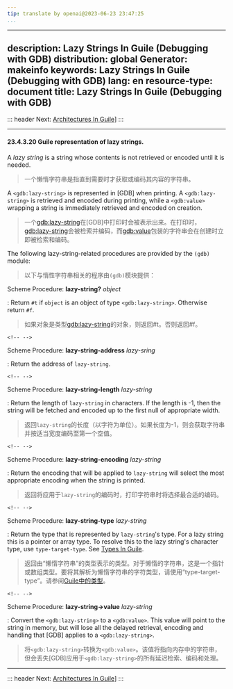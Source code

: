 ```yaml
---
tip: translate by openai@2023-06-23 23:47:25
...
```

---
description: Lazy Strings In Guile (Debugging with GDB)
distribution: global
Generator: makeinfo
keywords: Lazy Strings In Guile (Debugging with GDB)
lang: en
resource-type: document
title: Lazy Strings In Guile (Debugging with GDB)
---
::: header
Next: [Architectures In Guile](Architectures-In-Guile.html#Architectures-In-Guile)]
:::

---

#### 23.4.3.20 Guile representation of lazy strings.


A *lazy string* is a string whose contents is not retrieved or encoded until it is needed.

> 一个懒惰字符串是指直到需要时才获取或编码其内容的字符串。


A `<gdb:lazy-string>` is represented in [GDB] when printing. A `<gdb:lazy-string>` is retrieved and encoded during printing, while a `<gdb:value>` wrapping a string is immediately retrieved and encoded on creation.

> 一个<gdb:lazy-string>在[GDB]中打印时会被表示出来。在打印时，<gdb:lazy-string>会被检索并编码，而<gdb:value>包装的字符串会在创建时立即被检索和编码。


The following lazy-string-related procedures are provided by the `(gdb)` module:

> 以下与惰性字符串相关的程序由`(gdb)`模块提供：

Scheme Procedure: **lazy-string?** *object*


:   Return `#t` if `object` is an object of type `<gdb:lazy-string>`. Otherwise return `#f`.

> 如果对象是类型<gdb:lazy-string>的对象，则返回#t。否则返回#f。

```
<!-- -->
```

Scheme Procedure: **lazy-string-address** *lazy-sring*

:   Return the address of `lazy-string`.

```
<!-- -->
```

Scheme Procedure: **lazy-string-length** *lazy-string*


:   Return the length of `lazy-string` in characters. If the length is -1, then the string will be fetched and encoded up to the first null of appropriate width.

> 返回`lazy-string`的长度（以字符为单位）。如果长度为-1，则会获取字符串并按适当宽度编码至第一个空值。

```
<!-- -->
```

Scheme Procedure: **lazy-string-encoding** *lazy-string*


:   Return the encoding that will be applied to `lazy-string` will select the most appropriate encoding when the string is printed.

> 返回将应用于`lazy-string`的编码时，打印字符串时将选择最合适的编码。

```
<!-- -->
```

Scheme Procedure: **lazy-string-type** *lazy-string*


:   Return the type that is represented by `lazy-string`'s type. For a lazy string this is a pointer or array type. To resolve this to the lazy string's character type, use `type-target-type`. See [Types In Guile](Types-In-Guile.html#Types-In-Guile).

> 返回由“懒惰字符串”的类型表示的类型。对于懒惰的字符串，这是一个指针或数组类型。要将其解析为懒惰字符串的字符类型，请使用“type-target-type”。请参阅[Guile中的类型](Types-In-Guile.html#Types-In-Guile)。

```
<!-- -->
```

Scheme Procedure: **lazy-string-\>value** *lazy-string*


:   Convert the `<gdb:lazy-string>` to a `<gdb:value>`. This value will point to the string in memory, but will lose all the delayed retrieval, encoding and handling that [GDB] applies to a `<gdb:lazy-string>`.

> 将`<gdb:lazy-string>`转换为`<gdb:value>`。该值将指向内存中的字符串，但会丢失[GDB]应用于`<gdb:lazy-string>`的所有延迟检索、编码和处理。

---

::: header
Next: [Architectures In Guile](Architectures-In-Guile.html#Architectures-In-Guile)]
:::
